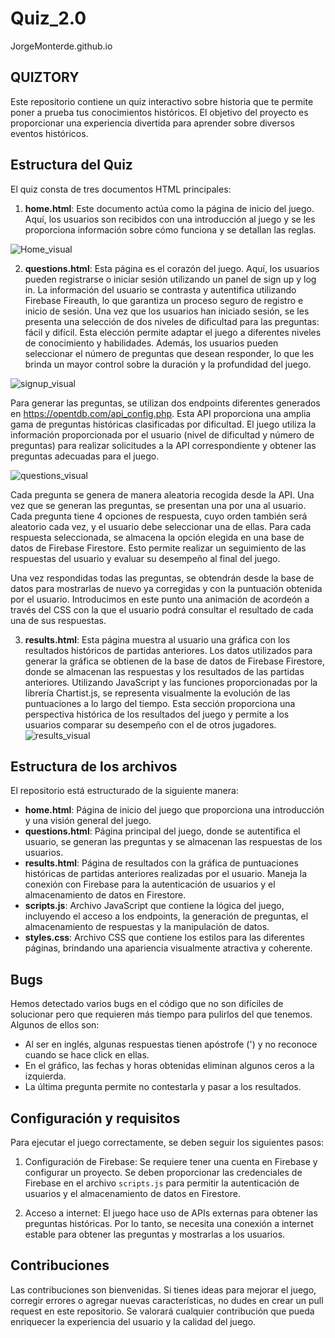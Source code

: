 # Quiz_2.0
JorgeMonterde.github.io

## QUIZTORY ##

Este repositorio contiene un quiz interactivo sobre historia que te permite poner a prueba tus conocimientos históricos. El objetivo del proyecto es proporcionar una experiencia divertida para aprender sobre diversos eventos históricos.

## Estructura del Quiz

El quiz consta de tres documentos HTML principales:

1. **home.html**: Este documento actúa como la página de inicio del juego. Aquí, los usuarios son recibidos con una introducción al juego y se les proporciona información sobre cómo funciona y se detallan las reglas.

![Home_visual](assets/Captura2.PNG)

2. **questions.html**: Esta página es el corazón del juego. Aquí, los usuarios pueden registrarse o iniciar sesión utilizando un panel de sign up y log in. La información del usuario se contrasta y autentifica utilizando Firebase Fireauth, lo que garantiza un proceso seguro de registro e inicio de sesión. Una vez que los usuarios han iniciado sesión, se les presenta una selección de dos niveles de dificultad para las preguntas: fácil y difícil. Esta elección permite adaptar el juego a diferentes niveles de conocimiento y habilidades. Además, los usuarios pueden seleccionar el número de preguntas que desean responder, lo que les brinda un mayor control sobre la duración y la profundidad del juego.

![signup_visual](assets/Captura3.PNG)


   Para generar las preguntas, se utilizan dos endpoints diferentes generados en https://opentdb.com/api_config.php. Esta API proporciona una amplia gama de preguntas históricas clasificadas por dificultad. El juego utiliza la información proporcionada por el usuario (nivel de dificultad y número de preguntas) para realizar solicitudes a la API correspondiente y obtener las preguntas adecuadas para el juego.

   ![questions_visual](assets/Captura.PNG)

   Cada pregunta se genera de manera aleatoria recogida desde la API. Una vez que se generan las preguntas, se presentan una por una al usuario. Cada pregunta tiene 4 opciones de respuesta, cuyo orden también será aleatorio cada vez, y el usuario debe seleccionar una de ellas. Para cada respuesta seleccionada, se almacena la opción elegida en una base de datos de Firebase Firestore. Esto permite realizar un seguimiento de las respuestas del usuario y evaluar su desempeño al final del juego.

   Una vez respondidas todas las preguntas, se obtendrán desde la base de datos para mostrarlas de nuevo ya corregidas y con la puntuación obtenida por el usuario. Introducimos en este punto una animación de acordeón a través del CSS con la que el usuario podrá consultar el resultado de cada una de sus respuestas.

3. **results.html**: Esta página muestra al usuario una gráfica con los resultados históricos de partidas anteriores. Los datos utilizados para generar la gráfica se obtienen de la base de datos de Firebase Firestore, donde se almacenan las respuestas y los resultados de las partidas anteriores. Utilizando JavaScript y las funciones proporcionadas por la librería Chartist.js, se representa visualmente la evolución de las puntuaciones a lo largo del tiempo. Esta sección proporciona una perspectiva histórica de los resultados del juego y permite a los usuarios comparar su desempeño con el de otros jugadores.
![results_visual](assets/Captura4.PNG)


## Estructura de los archivos

El repositorio está estructurado de la siguiente manera:

- **home.html**: Página de inicio del juego que proporciona una introducción y una visión general del juego.
- **questions.html**: Página principal del juego, donde se autentifica el usuario, se generan las preguntas y se almacenan las respuestas de los usuarios.
- **results.html**: Página de resultados con la gráfica de puntuaciones históricas de partidas anteriores realizadas por el usuario. Maneja la conexión con Firebase para la autenticación de usuarios y el almacenamiento de datos en Firestore.
- **scripts.js**: Archivo JavaScript que contiene la lógica del juego, incluyendo el acceso a los endpoints, la generación de preguntas, el almacenamiento de respuestas y la manipulación de datos.
- **styles.css**: Archivo CSS que contiene los estilos para las diferentes páginas, brindando una apariencia visualmente atractiva y coherente.


## Bugs
Hemos detectado varios bugs en el código que no son difíciles de solucionar pero que requieren más tiempo para pulirlos del que tenemos. Algunos de ellos son:
- Al ser en inglés, algunas respuestas tienen apóstrofe (') y no reconoce cuando se hace click en ellas.
- En el gráfico, las fechas y horas obtenidas eliminan algunos ceros a la izquierda.
- La última pregunta permite no contestarla y pasar a los resultados.

## Configuración y requisitos

Para ejecutar el juego correctamente, se deben seguir los siguientes pasos:

1. Configuración de Firebase: Se requiere tener una cuenta en Firebase y configurar un proyecto. Se deben proporcionar las credenciales de Firebase en el archivo `scripts.js` para permitir la autenticación de usuarios y el almacenamiento de datos en Firestore.

2. Acceso a internet: El juego hace uso de APIs externas para obtener las preguntas históricas. Por lo tanto, se necesita una conexión a internet estable para obtener las preguntas y mostrarlas a los usuarios.


## Contribuciones

Las contribuciones son bienvenidas. Si tienes ideas para mejorar el juego, corregir errores o agregar nuevas características, no dudes en crear un pull request en este repositorio. Se valorará cualquier contribución que pueda enriquecer la experiencia del usuario y la calidad del juego.